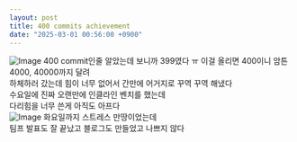 ```yaml
---
layout: post
title: 400 commits achievement
date: "2025-03-01 00:56:00 +0900"
---
```

![Image](https://github.com/user-attachments/assets/66795184-e84b-4b20-b1e3-d994b27d3163)
400 commit인줄 알았는데 보니까 399였다 ㅠ
이걸 올리면 400이니 암튼
4000, 40000까지 달려<br>
하체하러 갔는데 힘이 너무 없어서 
간만에 어거지로 꾸역 꾸역 해냈다  
수요일에 진짜 오랜만에 인클라인 벤치를 했는데  
다리힘을 너무 쓴게 아직도 아프다  
![Image](https://github.com/user-attachments/assets/5302969e-ba3f-4fb9-8f3b-95712d9caf1c)
화요일까지 스트레스 만땅이었는데  
팀프 발표도 잘 끝났고 블로그도 만들었고 나쁘지 않다